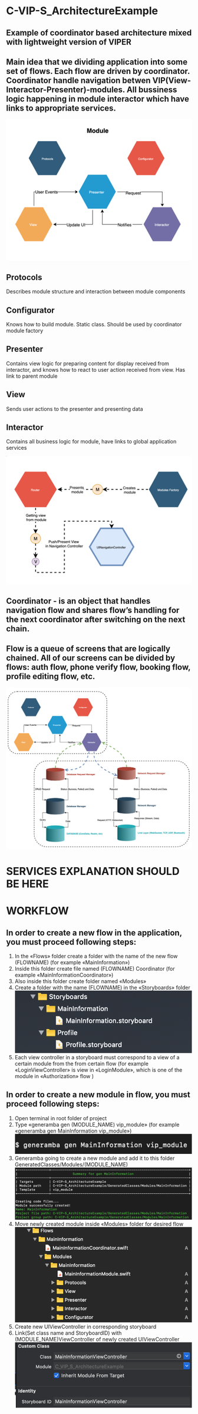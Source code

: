 # C-VIP-S_ArchitectureExample
## Example of coordinator based architecture mixed with lightweight version of VIPER
## Main idea that we dividing application into some set of flows. Each flow are driven by coordinator. Coordinator handle navigation betwen VIP(View-Interactor-Presenter)-modules.  All bussiness logic happening in module interactor which have links to appropriate services. 

![alt text](https://raw.githubusercontent.com/kingsleyawak/C-VIP-S_ArchitectureExample/master/README_FILES/module_structure.png)

## Protocols
Describes module structure and interaction between  module components

## Configurator
Knows how to build module. Static class. Should be used by coordinator module factory

## Presenter
Contains view logic for preparing content for display received from interactor, and knows how to react to user action received from view. Has link to parent module

## View
Sends user actions to the presenter and presenting data

## Interactor
Contains all business logic for module, have links to global application services

![alt text](https://raw.githubusercontent.com/kingsleyawak/C-VIP-S_ArchitectureExample/master/README_FILES/coordinator_flow.png)

## Coordinator - is an object that handles navigation flow and shares flow’s handling for the next coordinator after switching on the next chain.

## Flow is a queue of screens that are logically chained. All of our screens can be divided by flows: auth flow, phone verify flow, booking flow, profile editing flow, etc.


![alt text](https://raw.githubusercontent.com/kingsleyawak/C-VIP-S_ArchitectureExample/master/README_FILES/interactor_services.png)

# SERVICES EXPLANATION SHOULD BE HERE

# WORKFLOW
## In order to create a new flow in the application, you must proceed following steps:
1. In the «Flows»  folder create a folder with the name of the new flow (FLOWNAME) (for example «MainInformation»)
2. Inside this folder create file named (FLOWNAME) Coordinator (for example «MainInformationCoordinator»)
3. Also inside this folder create folder named «Modules» 
4. Create a folder with the name  (FLOWNAME) in the «Storyboards» folder
![alt text](https://raw.githubusercontent.com/kingsleyawak/C-VIP-S_ArchitectureExample/master/README_FILES/storyboardFolderStructure.png)
5. Each view controller in a storyboard must correspond to a view of a certain module from the from certain flow (for example «LoginViewController» is view in «LoginModule», which is one of the module  in «Authorization» flow )

## In order to create a new module in flow, you must proceed following steps:
1. Open terminal in root folder of project
2. Type «generamba gen (MODULE_NAME) vip_module» (for example «generamba gen MainInformation vip_module»)
![alt text](https://raw.githubusercontent.com/kingsleyawak/C-VIP-S_ArchitectureExample/master/README_FILES/command.png)
3. Generamba going to create a new module and add it to this folder GeneratedClasses/Modules/(MODULE_NAME)
![alt text](https://raw.githubusercontent.com/kingsleyawak/C-VIP-S_ArchitectureExample/master/README_FILES/generationSuccess.png)
4. Move newly created module inside «Modules» folder for desired flow 
![alt text](https://raw.githubusercontent.com/kingsleyawak/C-VIP-S_ArchitectureExample/master/README_FILES/fileStructure.png)
5. Create new UIViewController in corresponding storyboard
6. Link(Set class name and StoryboardID) with (MODULE_NAME)ViewController of newly created UIViewController
![alt text](https://raw.githubusercontent.com/kingsleyawak/C-VIP-S_ArchitectureExample/master/README_FILES/storyboardLink.png)
